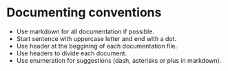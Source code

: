 # Documenting conventions

- Use markdown for all documentation if possible.
- Start sentence with uppercase letter and end with a dot.
- Use header at the beggining of each documentation file.
- Use headers to divide each document.
- Use enumeration for suggestions (dash, asterisks or plus in markdown).
